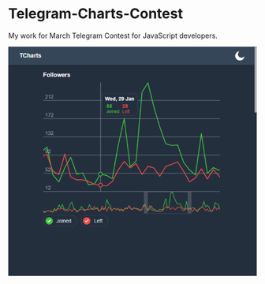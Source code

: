 # Telegram-Charts-Contest

My work for March Telegram Contest for JavaScript developers.

![](demo/demo.png)
